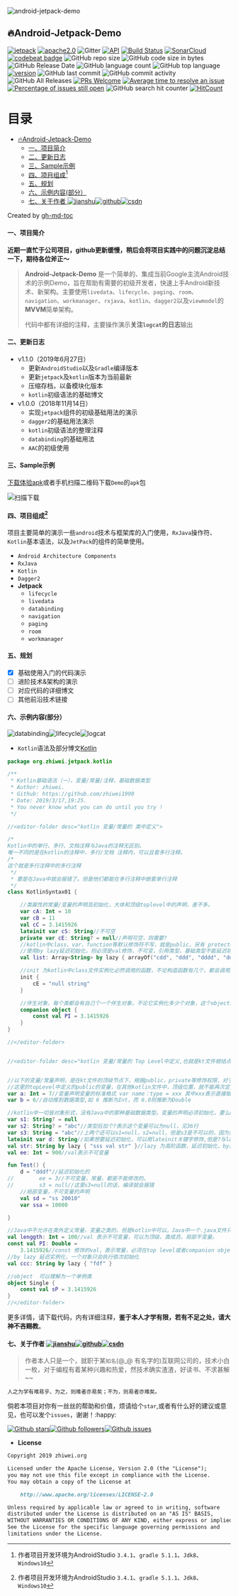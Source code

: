 ![android-jetpack-demo](./images/jetpack-hero.png)

## 🔥Android-Jetpack-Demo

[![jetpack](https://img.shields.io/badge/志威-Jetpack-brightgreen.svg)](https://developer.android.com/jetpack/) [![apache2.0](https://img.shields.io/badge/license-apache2.0-brightgreen.svg)](./LICENSE) ![Gitter](https://img.shields.io/gitter/room/zhiwei1990/android-jetpack-demo.svg?style=flat-square) 
[![API](https://img.shields.io/badge/API-21%2B-brightgreen.svg?style=flat)](https://android-arsenal.com/api?level=21) [![Build Status](https://travis-ci.org/zhiwei1990/android-jetpack-demo.svg?branch=master)](https://travis-ci.org/zhiwei1990/android-jetpack-demo) [![SonarCloud](https://sonarcloud.io/api/project_badges/measure?project=zhiwei1990_android-jetpack-demo&metric=alert_status)](https://sonarcloud.io/dashboard?id=zhiwei1990_android-jetpack-demo) [![codebeat badge](https://codebeat.co/badges/cf8fdfb4-2716-4494-9a72-b1727a8d5805)](https://codebeat.co/projects/github-com-zhiwei1990-android-jetpack-demo-master) ![GitHub repo size](https://img.shields.io/github/repo-size/zhiwei1990/android-jetpack-demo.svg?style=flat-square) ![GitHub code size in bytes](https://img.shields.io/github/languages/code-size/zhiwei1990/android-jetpack-demo.svg?style=flat-square) ![GitHub Release Date](https://img.shields.io/github/release-date/zhiwei1990/android-jetpack-demo.svg?color=orange&style=flat-square) ![GitHub language count](https://img.shields.io/github/languages/count/zhiwei1990/android-jetpack-demo.svg) ![GitHub top language](https://img.shields.io/github/languages/top/zhiwei1990/android-jetpack-demo.svg?style=flat-square) [![version](https://img.shields.io/github/release/zhiwei1990/android-jetpack-demo.svg)](https://github.com/zhiwei1990/android-jetpack-demo/releases) 
![GitHub last commit](https://img.shields.io/github/last-commit/zhiwei1990/android-jetpack-demo.svg?style=flat-square) ![GitHub commit activity](https://img.shields.io/github/commit-activity/m/zhiwei1990/android-jetpack-demo.svg?style=flat-square) ![GitHub All Releases](https://img.shields.io/github/downloads/zhiwei1990/android-jetpack-demo/total.svg?style=flat-square) [![PRs Welcome](https://img.shields.io/badge/PRs-welcome-brightgreen.svg?style=flat-square)](http://makeapullrequest.com) [![Average time to resolve an issue](http://isitmaintained.com/badge/resolution/zhiwei1990/android-jetpack-demo.svg)](http://isitmaintained.com/project/zhiwei1990/android-jetpack-demo "Average time to resolve an issue") [![Percentage of issues still open](http://isitmaintained.com/badge/open/zhiwei1990/android-jetpack-demo.svg)](http://isitmaintained.com/project/zhiwei1990/android-jetpack-demo "Percentage of issues still open") ![GitHub search hit counter](https://img.shields.io/github/search/zhiwei1990/android-jetpack-demo/jetpack.svg?style=flat-square) [![HitCount](http://hits.dwyl.io/zhiwei1990/android-jetpack-demo.svg)](http://hits.dwyl.io/zhiwei1990/android-jetpack-demo)


目录
=================

* [<g-emoji class="g-emoji" alias="fire" fallback-src="https://github.githubassets.com/images/icons/emoji/unicode/1f525.png">🔥</g-emoji>Android-Jetpack-Demo]()
	* [一、项目简介]()
	* [二、更新日志]()
	* [三、Sample示例]()
	* [四、项目组成[^1]]()
	* [五、规划]()
	* [六、示例内容(部分）]()
	* [七、关于作者 <a href="https://www.jianshu.com/u/72294e6848c0" rel="nofollow"><img src="/zhiwei1990/android-jetpack-demo/raw/master/images/jianshu.png" alt="jianshu" style="max-width:100\x;"></a><a href="https://github.com/zhiwei1990"><img src="/zhiwei1990/android-jetpack-demo/raw/master/images/github.png" alt="github" style="max-width:100\x;"></a><a href="https://blog.csdn.net/zhiwei9001" rel="nofollow"><img src="/zhiwei1990/android-jetpack-demo/raw/master/images/csdn.png" alt="csdn" style="max-width:100\x;"></a>](https://www.jianshu.com/u/72294e6848c0)

Created by [gh-md-toc](https://github.com/ekalinin/github-markdown-toc)

####  一、项目简介

**近期一直忙于公司项目，github更新缓慢，稍后会将项目实践中的问题沉淀总结一下，期待各位斧正～**

> **Android-Jetpack-Demo** 是一个简单的、集成当前Google主流Android技术的示例Demo，旨在帮助有需要的初级开发者，快速上手Android新技术、新架构。主要使用`livedata`、`lifecycle`、`paging`、`room`、`navigation`、`workmanager`、`rxjava`、`kotlin`、`dagger2`以及`viewmodel`的**MVVM**简单架构。
>
> 代码中都有详细的注释，主要操作演示**关注`logcat`的日志**输出

#### 二、更新日志

- v1.1.0（2019年6月27日）
  - 更新`AndroidStudio`以及`Gradle`编译版本
  - 更新`jetpack`及`kotlin`版本为当前最新
  - 压缩存档，以备模块化版本
  - `kotlin`初级语法的基础博文
- v1.0.0（2018年11月14日）
  - 实现`jetpack`组件的初级基础用法的演示
  - `dagger2`的基础用法演示
  - `kotlin`初级语法的整理注释
  - `databinding`的基础用法
  - `AAC`的初级使用

#### 三、Sample示例

[下载体验apk](https://raw.githubusercontent.com/zhiwei1990/android-jetpack-demo/master/apk/app-debug.apk)或者手机扫描二维码下载`Demo`的`apk`包

![扫描下载](./images/QR_Jetpack.png)

#### 四、项目组成[^1]

项目主要简单的演示一些`android`技术与框架库的入门使用，`RxJava`操作符、`Kotlin`基本语法，以及`JetPack`的组件的简单使用。

- `Android Architecture Components`
- `RxJava`
- `Kotlin`
- `Dagger2`
- **Jetpack**
  - `lifecycle`
  - `livedata`
  - `databinding`
  - `navigation`
  - `paging`
  - `room`
  - `workmanager`

#### 五、规划

- [x] 基础使用入门的代码演示
- [ ] 进阶技术&架构的演示
- [ ] 对应代码的详细博文
- [ ] 其他前沿技术链接

#### 六、示例内容(部分）

![databinding](./images/databinding.png)![lifecycle](./images/lifecycle.png)![logcat](./images/logcat.png)

- `Kotlin`语法及部分博文[Kotlin](https://www.jianshu.com/p/bdbe2ab6e9b2)

```kotlin
package org.zhiwei.jetpack.kotlin

/**
 * Kotlin基础语法（一），变量/常量/注释，基础数据类型
 * Author: zhiwei.
 * Github: https://github.com/zhiwei1990
 * Date: 2019/3/17,19:25.
 * You never know what you can do until you try !
 */

//<editor-folder desc="kotlin 变量/常量的 类中定义">

/*
Kotlin中的单行、多行、文档注释与Java的注释无区别。
唯一不同的是在kotlin的注释中，多行/文档 注释内，可以且套多行注释。
/*
这个就是多行注释中的多行注释
 */
 * 要是在Java中就会报错了。但是他们都能在多行注释中嵌套单行注释
 */
class KotlinSyntax01 {

    //类属性的常量/变量的声明及初始化，大体和顶级toplevel中的声明，差不多。
    var cA: Int = 10
    var cB = 11
    val cC = 3.1415926
    lateinit var cS: String//不可空
    private var cE: String? = null//声明可空，则需要?
    //kotlin中class、var、function等默认修饰符不写，就是public，另有 protected、internal、private，类似于Java
    //使用by lazy延迟初始化，则必须是val修饰，不可变，引用类型，基础类型不能延迟初始化。涉及到栈 堆
    val list: Array<String> by lazy { arrayOf("cdd", "ddd", "dddd", "ddwecd") }

    //init 为kotlin中class文件实例化必然调用的函数，不论构造函数有几个，都会调用init的
    init {
        cE = "null string"
    }

    //伴生对象，每个类都会有自己个一个伴生对象，不论它实例化多少个对象，这个object对当前类可理解为单例，静态
    companion object {
        const val PI = 3.1415926
    }
}

//</editor-folder>


//<editor-folder desc="kotlin 变量/常量的 Top Level中定义,也就是kt文件根结点定义">


//以下的变量/常量声明，是在kt文件的顶级节点下，根据public，private等修饰权限，对于整个module是有效的。所以
//这里的topLevel中定义的public的变量，在其他kotlin文件中，顶级位置，就不能再次定义同名变量，会冲突。
var a: Int = 7//变量声明变量的标准格式 var name：type = xxx 其中xxx表示直接赋值或者实例化对象
var b = 6//自动推到数据类型,如 6 推断为Int，而 6.0则推断为Double

//kotlin中一切皆对象形式，没有Java中的那种基础数据类型。变量的声明必须初始化，要么null，要么延迟初始化，而且null的对象和非空对象，声明也不一样。
var s1: String? = null
var s2: String? = "abc"//类型后加个?表示这个变量可以为null，见36行
var s3: String = "abc"//上两个还可以s1=null，s2=null，但是s3是不可以的，因为类型是String，而不是String?
lateinit var d: String//如果想要延迟初始化，可以用lateinit关键字修饰,但是?与lateinit不能共用
val str: String by lazy { "sss val str" }//lazy 为高阶函数，延迟初始化，by连接词，但是不能与lateinit共用，且必须是val类型。
val ee: Int = 900//val表示不可变量

fun Test() {
    d = "dddf"//延迟初始化的
//        ee = 3//不可变量，常量，都是不能修改的。
//        s3 = null//这里s3=null的话，编译就会报错
    //局部变量，不可变量的声明
    val sd = "ss 20010"
    var ssa = 10080

}

//Java中不允许在类外定义常量，变量之类的，但是kotlin中可以。Java中一个.java文件只能又一个public的类，但是kotlin中可以有多个。
val lenggth: Int = 100//val 表示不可变量，可以为顶级，类成员，局部不变量。
const val PI: Double =
    3.1415926//const 修饰的val，表示常量，必须在top level或者companion object中声明，不能作为普通的类成员常量。其中单例类可以理解为伴生类就是自身的一个kotlin的类
//by lazy 延迟实例化，一个对象只会执行依次初始化
val ccc: String by lazy { "fdf" }

//object  可以理解为一个单例类
object Single {
    const val sP = 3.1415926
}
//</editor-folder>
```

更多详情，请下载代码，内有详细注释，**鉴于本人才学有限，若有不足之处，请大神不吝赐教**。

#### 七、关于作者 [![jianshu](./images/jianshu.png)](https://www.jianshu.com/u/72294e6848c0)[![github](./images/github.png)](https://github.com/zhiwei1990)[![csdn](./images/csdn.png)](https://blog.csdn.net/zhiwei9001)

> 作者本人只是一个，就职于某`知名`(@_@ 有名字的)互联网公司的，技术小白一枚，对于编程有着某种兴趣和热爱，然技术确实渣渣，好读书、不求甚解~~

`人之为学有难易乎、为之，则难者亦易矣；不为，则易者亦难矣。`

倘若本项目对你有一丝丝的帮助和价值，烦请给个`star`,或者有什么好的建议或意见，也可以发个`issues`，谢谢！:happy:

[![Github stars](https://img.shields.io/github/stars/zhiwei1990/android-jetpack-demo.svg?style=social&label=star)](https://github.com/zhiwei1990/android-jetpack-demo)[![Github followers](https://img.shields.io/github/followers/zhiwei1990.svg?style=social&label=follow)](https://github.com/zhiwei1990/android-jetpack-demo)[![Github issues](https://img.shields.io/github/issues/zhiwei1990/android-jetpack-demo.svg?style=social&label=issues)](https://github.com/zhiwei1990/android-jetpack-demo)

- **License**

```markdown
Copyright 2019 zhiwei.org

Licensed under the Apache License, Version 2.0 (the "License");
you may not use this file except in compliance with the License.
You may obtain a copy of the License at

	http://www.apache.org/licenses/LICENSE-2.0

Unless required by applicable law or agreed to in writing, software
distributed under the License is distributed on an "AS IS" BASIS,
WITHOUT WARRANTIES OR CONDITIONS OF ANY KIND, either express or implied.
See the License for the specific language governing permissions and
limitations under the License.
```



[^1]: 作者项目开发环境为AndroidStudio `3.4.1`、`gradle 5.1.1`、`Jdk8`、`Windows10`

